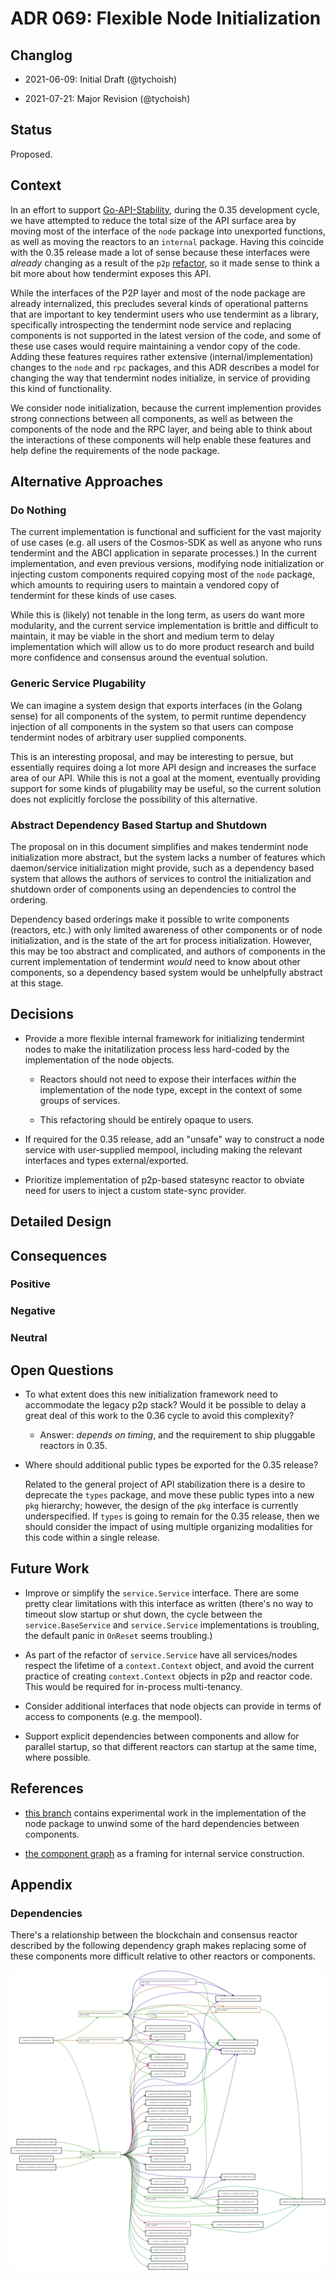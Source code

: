 # ADR 069: Flexible Node Initialization

## Changlog

- 2021-06-09: Initial Draft (@tychoish)

- 2021-07-21: Major Revision (@tychoish)

## Status 

Proposed. 

## Context

In an effort to support [Go-API-Stability](./adr-060-go-api-stability.Md),
during the 0.35 development cycle, we have attempted to reduce the total size
of the API surface area by moving most of the interface of the `node` package
into unexported functions, as well as moving the reactors to an `internal`
package. Having this coincide with the 0.35 release made a lot of sense
because these interfaces were _already_ changing as a result of the `p2p`
[refactor](./adr-061-p2p-refactor-scope.md), so it made sense to think a bit
more about how tendermint exposes this API.

While the interfaces of the P2P layer and most of the node package are
already internalized, this precludes several kinds of operational
patterns that are important to key tendermint users who use tendermint
as a library, specifically introspecting the tendermint node service
and replacing components is not supported in the latest version of the
code, and some of these use cases would require maintaining a vendor
copy of the code. Adding these features requires rather extensive
(internal/implementation) changes to the `node` and `rpc` packages,
and this ADR describes a model for changing the way that tendermint
nodes initialize, in service of providing this kind of functionality.

We consider node initialization, because the current implemention
provides strong connections between all components, as well as between
the components of the node and the RPC layer, and being able to think
about the interactions of these components will help enable these
features and help define the requirements of the node package. 

## Alternative Approaches

### Do Nothing

The current implementation is functional and sufficient for the vast
majority of use cases (e.g. all users of the Cosmos-SDK as well as
anyone who runs tendermint and the ABCI application in separate
processes.) In the current implementation, and even previous versions,
modifying node initialization or injecting custom components required
copying most of the `node` package, which amounts to requiring users
to maintain a vendored copy of tendermint for these kinds of use
cases.

While this is (likely) not tenable in the long term, as users do want
more modularity, and the current service implementation is brittle and
difficult to maintain, it may be viable in the short and medium term
to delay implementation which will allow us to do more product
research and build more confidence and consensus around the eventual
solution.

### Generic Service Plugability

We can imagine a system design that exports interfaces (in the Golang
sense) for all components of the system, to permit runtime dependency
injection of all components in the system so that users can compose
tendermint nodes of arbitrary user supplied components. 

This is an interesting proposal, and may be interesting to persue, but
essentially requires doing a lot more API design and increases the
surface area of our API. While this is not a goal at the moment,
eventually providing support for some kinds of plugability may be
useful, so the current solution does not explicitly forclose the
possibility of this alternative. 

### Abstract Dependency Based Startup and Shutdown

The proposal on in this document simplifies and makes tendermint node
initialization more abstract, but the system lacks a number of
features which daemon/service initialization might provide, such as a
dependency based system that allows the authors of services to control
the initialization and shutdown order of components using an
dependencies to control the ordering. 

Dependency based orderings make it possible to write components
(reactors, etc.) with only limited awareness of other components or of
node initialization, and is the state of the art for process
initialization. However, this may be too abstract and complicated, and
authors of components in the current implementation of tendermint
*would* need to know about other components, so a dependency based
system would be unhelpfully abstract at this stage.

## Decisions

- Provide a more flexible internal framework for initializing tendermint
  nodes to make the initatilization process less hard-coded by the
  implementation of the node objects. 
  
  - Reactors should not need to expose their interfaces *within* the
    implementation of the node type, except in the context of some groups of
    services.
  
  - This refactoring should be entirely opaque to users. 
  
- If required for the 0.35 release, add an "unsafe" way to construct a
  node service with user-supplied mempool, including making the
  relevant interfaces and types external/exported.

- Prioritize implementation of p2p-based statesync reactor to obviate
  need for users to inject a custom state-sync provider.

## Detailed Design

## Consequences 

### Positive

### Negative

### Neutral 

## Open Questions

- To what extent does this new initialization framework need to accommodate
  the legacy p2p stack? Would it be possible to delay a great deal of this
  work to the 0.36 cycle to avoid this complexity? 
  
  - Answer: _depends on timing_, and the requirement to ship pluggable
    reactors in 0.35. 

- Where should additional public types be exported for the 0.35
  release? 
  
  Related to the general project of API stabilization there is a
  desire to deprecate the `types` package, and move these public types
  into a new `pkg` hierarchy; however, the design of the `pkg`
  interface is currently underspecified. If `types` is going to remain
  for the 0.35 release, then we should consider the impact of using
  multiple organizing modalities for this code within a single release. 

## Future Work

- Improve or simplify the `service.Service` interface. There are some
  pretty clear limitations with this interface as written (there's no
  way to timeout slow startup or shut down, the cycle between the
  `service.BaseService` and `service.Service` implementations is
  troubling, the default panic in `OnReset` seems troubling.)

- As part of the refactor of `service.Service` have all services/nodes
  respect the lifetime of a `context.Context` object, and avoid the
  current practice of creating `context.Context` objects in p2p and
  reactor code. This would be required for in-process multi-tenancy.
  
- Consider additional interfaces that node objects can provide in
  terms of access to components (e.g. the mempool).

- Support explicit dependencies between components and allow for
  parallel startup, so that different reactors can startup at the same
  time, where possible.

## References 

- [this
  branch](https://github.com/tendermint/tendermint/tree/tychoish/scratch-node-minimize)
  contains experimental work in the implementation of the node package
  to unwind some of the hard dependencies between components.

- [the component
  graph](https://peter.bourgon.org/go-for-industrial-programming/#the-component-graph)
  as a framing for internal service construction. 

## Appendix

### Dependencies 

There's a relationship between the blockchain and consensus reactor
described by the following dependency graph makes replacing some of
these components more difficult relative to other reactors or
components.

![consensus blockchain dependency graph](./img/consensus_blockchain.png)

